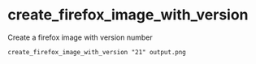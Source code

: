 create_firefox_image_with_version
=================================

Create a firefox image with version number

    create_firefox_image_with_version "21" output.png
